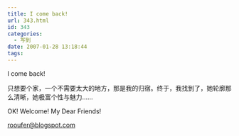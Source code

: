 ```yaml
---
title: I come back!
url: 343.html
id: 343
categories:
  - 写到
date: 2007-01-28 13:18:44
tags:
---
```


I come back!  
  
只想要个家，一个不需要太大的地方，那是我的归宿。终于，我找到了，她轮廓那么清晰，她极富个性与魅力……  
  
OK! Welcome! My Dear Friends!  
  
rooufer@blogspot.com